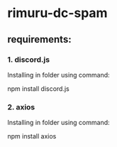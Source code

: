 # rimuru-dc-spam

## requirements:

### <p align="left">1. discord.js</p>
<p align=" ">
Installing in folder using command:
<p align=" ">
    npm install discord.js
</p>
</p>

### <p align="left">2. axios</p>
<p align=" ">
Installing in folder using command:
<p align=" ">
    npm install axios
</p>
</p>
